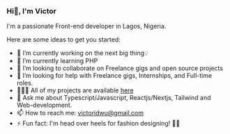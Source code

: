 ### Hi👋, I'm Victor


I'm a passionate Front-end developer in Lagos, Nigeria.

Here are some ideas to get you started:

- 🔭 I’m currently working on the next big thing💡
- 🌱 I’m currently learning PHP 
- 👯 I’m looking to collaborate on Freelance gigs and open source projects
- 🤔 I’m looking for help with Freelance gigs, Internships, and Full-time roles.
- 👨🏿‍💻 All of my projects are available <a href='https://victoridwu.vercel.app/projects' target='_blank'>here</a>
- 💬 Ask me about Typescript/Javascript, Reactjs/Nextjs, Tailwind and Web-development.
- 📫 How to reach me: victoridwu@gmail.com
- ⚡ Fun fact: I'm head over heels for fashion designing! 🎨✨ 


